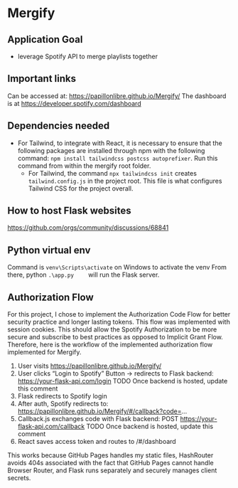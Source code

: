 # Mergify

## Application Goal
- leverage Spotify API to merge playlists together
## Important links
Can be accessed at: https://papillonlibre.github.io/Mergify/
The dashboard is at https://developer.spotify.com/dashboard

## Dependencies needed

- For Tailwind, to integrate with React, it is necessary to ensure that the following packages are installed through npm with the following command: `npm install tailwindcss postcss autoprefixer`. Run this command from within the mergify root folder.
    - For Tailwind, the command `npx tailwindcss init` creates `tailwind.config.js` in the project root. This file is what configures Tailwind CSS for the project overall.

## How to host Flask websites
https://github.com/orgs/community/discussions/68841


## Python virtual env
Command is `venv\Scripts\activate` on Windows to activate the venv
From there, python `.\app.py    ` will run the Flask server.

## Authorization Flow

For this project, I chose to implement the Authorization Code Flow for better security practice and longer lasting tokens. This flow was implemented with session cookies. This should allow the Spotify Authorization to be more secure and subscribe to best practices as opposed to Implicit Grant Flow. Therefore, here is the workflow of the implemented authorization flow implemented for Mergify.

1. User visits https://papillonlibre.github.io/Mergify/
2. User clicks “Login to Spotify”  Button → redirects to Flask backend: https://your-flask-api.com/login TODO Once backend is hosted, update this comment
3. Flask redirects to Spotify login
4. After auth, Spotify redirects to: https://papillonlibre.github.io/Mergify/#/callback?code=...
5. Callback.js exchanges code with Flask backend: POST https://your-flask-api.com/callback TODO Once backend is hosted, update this comment
6. React saves access token and routes to /#/dashboard

This works because GitHub Pages handles my static files, HashRouter avoids 404s associated with the fact that GitHub Pages cannot handle Browser Router, and Flask runs separately and securely manages client secrets. 